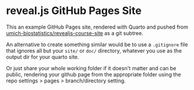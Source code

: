 # reveal.js GitHub Pages Site

This an example GitHub Pages site, rendered with Quarto and pushed from 
[umich-biostatistics/revealjs-course-site](https://github.com/umich-biostatistics/revealjs-course-site_gh-pages)
as a git subtree.

An alternative to create something similar would be to use a `.gitignore` file
that ignores all but your `site/` or `doc/` directory, whatever you use as
the output dir for your quarto site.

Or just share your whole working folder if it doesn't matter and can be public,
rendering your github page from the appropriate folder using the repo settings >
pages > branch/directory setting.

